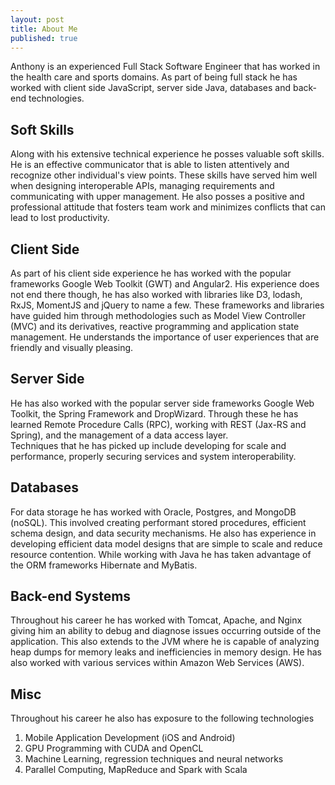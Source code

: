 ```yaml
---
layout: post
title: About Me
published: true
---
```


Anthony is an experienced Full Stack Software Engineer that has 
worked in the health care and sports domains.  As part of being full 
stack he has worked with client side JavaScript, server side Java, 
databases and back-end technologies.

## Soft Skills
Along with his extensive technical experience he posses valuable soft skills.
He is an effective communicator that is able to listen attentively and 
recognize other individual's view points.  These skills have served him
well when designing interoperable APIs, managing requirements and 
communicating with upper management.  He also posses a positive and
professional attitude that fosters team work and minimizes
conflicts that can lead to lost productivity.


## Client Side
As part of his client side experience he has worked with the popular
 frameworks Google Web Toolkit (GWT) and Angular2.  His experience does not 
 end there though, he has also worked with libraries like D3, lodash, RxJS, 
 MomentJS and jQuery to name a few.  These frameworks and libraries have 
 guided him through methodologies such as Model View Controller (MVC) and 
 its derivatives, reactive programming and application state management.
 He understands the importance of user experiences that are
 friendly and visually pleasing.   

## Server Side
He has also worked with the popular server side frameworks Google Web Toolkit,
 the Spring Framework and DropWizard.  Through these he has 
 learned Remote Procedure Calls (RPC), 
 working with REST (Jax-RS and Spring), and the management of a data access layer.  
 Techniques that he has picked up include developing for scale and performance, 
 properly securing services and system interoperability.

## Databases
For data storage he has worked with Oracle, Postgres, and MongoDB (noSQL). 
 This involved creating performant stored procedures, efficient schema design, 
 and data security mechanisms.  He also has experience in developing efficient 
 data model designs that are simple to scale and reduce resource contention.
 While working with Java he has taken advantage of the ORM frameworks
 Hibernate and MyBatis.

## Back-end Systems
Throughout his career he has worked with Tomcat, Apache, and Nginx giving
him an ability to debug and diagnose issues occurring outside of the application.
This also extends to the JVM where he is capable of analyzing heap dumps for 
 memory leaks and inefficiencies in memory design.  He has also worked with
 various services within Amazon Web Services (AWS).  

## Misc
Throughout his career he also has exposure to the following technologies
1. Mobile Application Development (iOS and Android)
2. GPU Programming with CUDA and OpenCL
3. Machine Learning, regression techniques and neural networks
4. Parallel Computing, MapReduce and Spark with Scala
